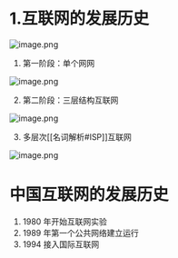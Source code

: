 # 1.互联网的发展历史

![image.png](20201013174611-a64j7de-image.png)

1) 第一阶段：单个网网

![image.png](20201013180401-26ccy4u-image.png)

2. 第二阶段：三层结构互联网

![image.png](20201013180437-cynmk54-image.png)

3. 多层次[[名词解析#ISP]]互联网

![image.png](20201013181730-dl6mubb-image.png)

# 中国互联网的发展历史

1. 1980 年开始互联网实验
2. 1989 年第一个公共网络建立运行
3. 1994 接入国际互联网
